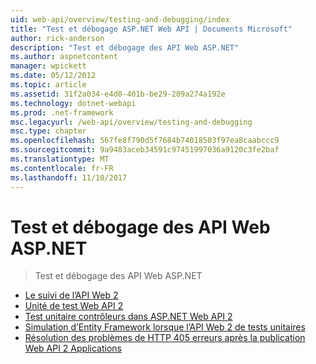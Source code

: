 ```yaml
---
uid: web-api/overview/testing-and-debugging/index
title: "Test et débogage ASP.NET Web API | Documents Microsoft"
author: rick-anderson
description: "Test et débogage des API Web ASP.NET"
ms.author: aspnetcontent
manager: wpickett
ms.date: 05/12/2012
ms.topic: article
ms.assetid: 31f2a034-e4d0-401b-be29-209a274a192e
ms.technology: dotnet-webapi
ms.prod: .net-framework
msc.legacyurl: /web-api/overview/testing-and-debugging
msc.type: chapter
ms.openlocfilehash: 567fe8f790d5f7684b74018503f97ea8caabccc9
ms.sourcegitcommit: 9a9483aceb34591c97451997036a9120c3fe2baf
ms.translationtype: MT
ms.contentlocale: fr-FR
ms.lasthandoff: 11/10/2017
---
```

<a name="testing-and-debugging-aspnet-web-api"></a>Test et débogage des API Web ASP.NET
====================
> Test et débogage des API Web ASP.NET


- [Le suivi de l’API Web 2](tracing-in-aspnet-web-api.md)
- [Unité de test Web API 2](unit-testing-with-aspnet-web-api.md)
- [Test unitaire contrôleurs dans ASP.NET Web API 2](unit-testing-controllers-in-web-api.md)
- [Simulation d’Entity Framework lorsque l’API Web 2 de tests unitaires](mocking-entity-framework-when-unit-testing-aspnet-web-api-2.md)
- [Résolution des problèmes de HTTP 405 erreurs après la publication Web API 2 Applications](troubleshooting-http-405-errors-after-publishing-web-api-applications.md)

